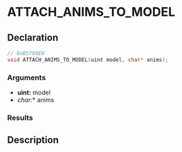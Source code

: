 # ATTACH_ANIMS_TO_MODEL

## Declaration
```cpp
// 0xB5704E0
void ATTACH_ANIMS_TO_MODEL(uint model, char* anims);
```

### Arguments
- **uint:** model
- **char*:** anims

### Results

## Description
